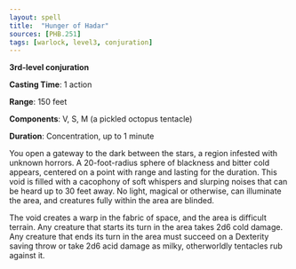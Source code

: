 ```yaml
---
layout: spell
title:  "Hunger of Hadar"
sources: [PHB.251]
tags: [warlock, level3, conjuration]
---
```


**3rd-level conjuration**

**Casting Time**: 1 action

**Range**: 150 feet

**Components**: V, S, M (a pickled octopus tentacle)

**Duration**: Concentration, up to 1 minute

You open a gateway to the dark between the stars, a region infested with unknown horrors. A 20-foot-radius sphere of blackness and bitter cold appears, centered on a point with range and lasting for the duration. This void is filled with a cacophony of soft whispers and slurping noises that can be heard up to 30 feet away. No light, magical or otherwise, can illuminate the area, and creatures fully within the area are blinded.

The void creates a warp in the fabric of space, and the area is difficult terrain. Any creature that starts its turn in the area takes 2d6 cold damage. Any creature that ends its turn in the area must succeed on a Dexterity saving throw or take 2d6 acid damage as milky, otherworldly tentacles rub against it.
